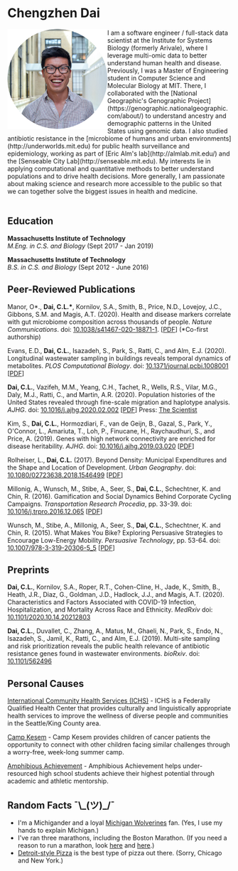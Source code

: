 # Chengzhen Dai 

<img align="left" width="225" height="225" src="headshot2.png">
I am a software engineer / full-stack data scientist at the Institute for Systems Biology (formerly Arivale), where I leverage multi-omic data to better understand human health and disease. Previously, I was a Master of Engineering student in Computer Science and Molecular Biology at MIT. There, I collaborated with the [National Geographic's Genographic Project](https://genographic.nationalgeographic.com/about/) to understand ancestry and demographic patterns in the United States using genomic data.  I also studied antibiotic resistance in the [microbiome of humans and urban environments](http://underworlds.mit.edu) for public health surveillance and epidemiology, working as part of [Eric Alm's lab](http://almlab.mit.edu/) and the [Senseable City Lab](http://senseable.mit.edu).  My interests lie in applying computational and quantitative methods to better understand populations and to drive health decisions. More generally, I am passionate about making science and research more accessible to the public so that we can together solve the biggest issues in health and medicine. 
<br><br>

## Education


**Massachusetts Institute of Technology**  
*M.Eng. in C.S. and Biology* (Sept 2017 - Jan 2019)

**Massachusetts Institute of Technology**  
*B.S. in C.S. and Biology* (Sept 2012 - June 2016)

## Peer-Reviewed Publications

Manor, O\*., <b>Dai, C.L.\*</b>, Kornilov, S.A., Smith, B., Price, N.D., Lovejoy, J.C., Gibbons, S.M. and Magis, A.T. (2020). Health and disease markers correlate with gut microbiome composition across thousands of people. <i>Nature Communications</i>. doi: [10.1038/s41467-020-18871-1](https://doi.org/10.1038/s41467-020-18871-1). \[[PDF](./papers/Manor_Dai_et_al.pdf)] (\*Co-first authorship)

Evans, E.D., **Dai, C.L.**, Isazadeh, S., Park, S., Ratti, C., and Alm, E.J. (2020). Longitudinal wastewater sampling in buildings reveals temporal dynamics of metabolites. *PLOS Computational Biology*. doi: [10.1371/journal.pcbi.1008001](https://doi.org/10.1371/journal.pcbi.1008001) \[[PDF](./papers/Evans_et_al_2020.pdf)]

**Dai, C.L.**, Vazifeh, M.M., Yeang, C.H., Tachet, R., Wells, R.S., Vilar, M.G., Daly, M.J., Ratti, C., and Martin, A.R. (2020). Population histories of the United States revealed through fine-scale migration and haplotype analysis. *AJHG*. doi: [10.1016/j.ajhg.2020.02.002](https://doi.org/10.1016/j.ajhg.2020.02.002) \[[PDF](./papers/Dai_et_al_2020.pdf)\] Press: [The Scientist](https://www.the-scientist.com/notebook/study-tracks-geographical-gene-flow-and-ancestry-in-the-us-67888)

Kim, S., **Dai, C.L.**, Hormozdiari, F., van de Geijn, B., Gazal, S., Park, Y., O'Connor, L., Amariuta, T., Loh, P., Finucane, H., Raychaudhuri, S., and Price, A. (2019). Genes with high network connectivity are enriched for disease heritability. *AJHG*. doi: [10.1016/j.ajhg.2019.03.020](https://doi.org/10.1016/j.ajhg.2019.03.020) \[[PDF](./papers/Kim_et_al_AJHG_2019.pdf)\]

Rolheiser, L., **Dai, C.L.** (2017). Beyond Density: Municipal Expenditures and the Shape and Location of Development. *Urban Geography*. doi: [10.1080/02723638.2018.1546499](https://www.tandfonline.com/doi/full/10.1080/02723638.2018.1546499) \[[PDF](./papers/Rolheiser_Dai_2019.pdf)\]

Millonig, A., Wunsch, M., Stibe, A., Seer, S., **Dai, C.L.**, Schechtner, K. and Chin, R. (2016). Gamification and Social Dynamics Behind Corporate Cycling Campaigns. *Transportation Research Procedia*, pp. 33-39. doi: [10.1016/j.trpro.2016.12.065](https://doi.org/10.1016/j.trpro.2016.12.065) \[[PDF](./papers/Millonig_et_al_2016.pdf)\]

Wunsch, M., Stibe, A., Millonig, A., Seer, S., **Dai, C.L.**, Schechtner, K. and Chin, R. (2015). What Makes You Bike? Exploring Persuasive Strategies to Encourage Low-Energy Mobility. *Persuasive Technology*, pp. 53-64. doi: [10.1007/978-3-319-20306-5_5](https://doi.org/10.1007/978-3-319-20306-5_5) \[[PDF](./papers/Wunsch_et_al_2015.pdf)\]

## Preprints
**Dai, C.L.**, Kornilov, S.A., Roper, R.T., Cohen-Cline, H., Jade, K., Smith, B., Heath, J.R., Diaz, G., Goldman, J.D., Hadlock, J.J., and Magis, A.T. (2020). Characteristics and Factors Associated with COVID-19 Infection, Hospitalization, and Mortality Across Race and Ethnicity. *MedRxiv* doi: [10.1101/2020.10.14.20212803](https://doi.org/10.1101/2020.10.14.20212803)


**Dai, C.L.**, Duvallet, C., Zhang, A., Matus, M., Ghaeli, N., Park, S., Endo, N., Isazadeh, S., Jamil, K., Ratti, C., and Alm, E.J. (2019). Multi-site sampling and risk prioritization reveals the public health relevance of antibiotic resistance genes found in wastewater environments. *bioRxiv*. doi: [10.1101/562496](https://doi.org/10.1101/562496)

## Personal Causes
[International Community Health Services (ICHS)](https://www.ichs.com/) - ICHS is a Federally Qualified Health Center that provides culturally and linguistically appropriate health services to improve the wellness of diverse people and communities in the Seattle/King County area.

[Camp Kesem](http://campkesem.org/mit) - Camp Kesem provides children of cancer patients the opportunity to connect with other children facing similar challenges through a worry-free, week-long summer camp. 

[Amphibious Achievement](http://amphibious.mit.edu/) - Amphibious Achievement helps under-resourced high school students achieve their highest potential through academic and athletic mentorship. 

## Random Facts ¯\\\_(ツ)\_/¯

- I'm a Michigander and a loyal [Michigan Wolverines](http://mgoblue.com/) fan. (Yes, I use my hands to explain Michigan.) 
- I've ran three marathons, including the Boston Marathon. (If you need a reason to run a marathon, look [here](http://www.wbur.org/news/2014/04/08/team-hoyt-boston-marathon) and [here](https://www.boston.com/sports/boston-marathon/2017/04/15/running-pioneers-kathrine-switzer-bobbi-gibb-took-their-own-paths-to-change).)
- [Detroit-style Pizza](https://www.eater.com/2016/1/19/10787414/detroit-style-pizza) is the best type of pizza out there. (Sorry, Chicago and New York.)
